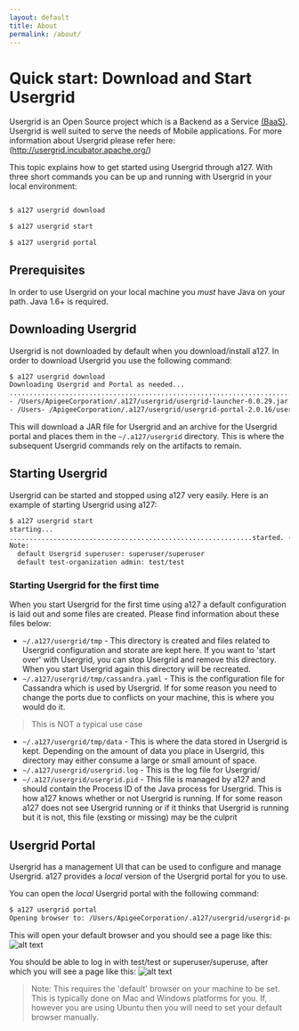 ```yaml
---
layout: default
title: About
permalink: /about/
---
```


# Quick start: Download and Start Usergrid

Usergrid is an Open Source project which is a Backend as a Service [(BaaS)](http://en.wikipedia.org/wiki/Mobile_Backend_as_a_service).  Usergrid is well suited to serve the needs of Mobile applications.  For more information about Usergrid please refer here: (http://usergrid.incubator.apache.org/)

This topic explains how to get started using Usergrid through a127.  With three short commands you can be up and running with Usergrid in your local environment:


```bash

$ a127 usergrid download

$ a127 usergrid start

$ a127 usergrid portal
```

## Prerequisites

In order to use Usergrid on your local machine you *must* have Java on your path.  Java 1.6+ is required.

## Downloading Usergrid
Usergrid is not downloaded by default when you download/install a127.  In order to download Usergrid you use the following command:

```bash
$ a127 usergrid download
Downloading Usergrid and Portal as needed...
................................................................................downloaded
- /Users/ApigeeCorporation/.a127/usergrid/usergrid-launcher-0.0.29.jar
- /Users- /ApigeeCorporation/.a127/usergrid/usergrid-portal-2.0.16/usergrid-portal/index.html
```

This will download a JAR file for Usergrid and an archive for the Usergrid portal and places them in the `~/.a127/usergrid` directory.  This is where the subsequent Usergrid commands rely on the artifacts to remain.

## Starting Usergrid
Usergrid can be started and stopped using a127 very easily.  Here is an example of starting Usergrid using a127:

```bash
$ a127 usergrid start
starting...
.............................................................started. (825)
Note:
  default Usergrid superuser: superuser/superuser
  default test-organization admin: test/test
```

### Starting Usergrid for the first time
When you start Usergrid for the first time using a127 a default configuration is laid out and some files are created.  Please find information about these files below:

- `~/.a127/usergrid/tmp` - This directory is created and files related to Usergrid configuration and storate are kept here.  If you want to 'start over' with Usergrid, you can stop Usergrid and remove this directory.  When you start Usergrid again this directory will be recreated.
- `~/.a127/usergrid/tmp/cassandra.yaml` - This is the configuration file for Cassandra which is used by Usergrid.  If for some reason you need to change the ports due to conflicts on your machine, this is where you would do it.
> This is NOT a typical use case
- `~/.a127/usergrid/tmp/data` - This is where the data stored in Usergrid is kept.  Depending on the amount of data you place in Usergrid, this directory may either consume a large or small amount of space.
- `~/.a127/usergrid/usergrid.log` - This is the log file for Usergrid/
- `~/.a127/usergrid/usergrid.pid` - This file is managed by a127 and should contain the Process ID of the Java process for Usergrid.  This is how a127 knows whether or not Usergrid is running.  If for some reason a127 does not see Usergrid running or if it thinks that Usergrid is running but it is not, this file (exsting or missing) may be the culprit



## Usergrid Portal
Usergrid has a management UI that can be used to configure and manage Usergrid.  a127 provides a *local* version of the Usergrid portal for you to use.

You can open the *local* Usergrid portal with the following command:

```bash
$ a127 usergrid portal
Opening browser to: /Users/ApigeeCorporation/.a127/usergrid/usergrid-portal-2.0.16/usergrid-portal/index.html
```

This will open your default browser and you should see a page like this:
![alt text](https://raw.githubusercontent.com/apigee-127/a127-documentation/master/a127/images/usergrid_portal_login.png)


You should be able to log in with test/test or superuser/superuse, after which you will see a page like this:
![alt text](https://raw.githubusercontent.com/apigee-127/a127-documentation/master/a127/images/usergrid_portal.png)

> Note: This requires the 'default' browser on your machine to be set.  This is typically done on Mac and Windows platforms for you.  If, however you are using Ubuntu then you will need to set your default browser manually.